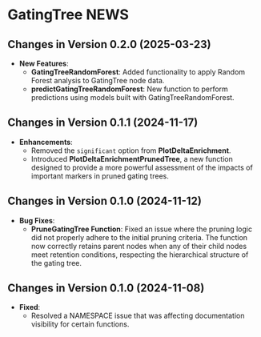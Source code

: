 # GatingTree NEWS

## Changes in Version 0.2.0 (2025-03-23)
- **New Features**:
  - **GatingTreeRandomForest**: Added functionality to apply Random Forest analysis to GatingTree node data.
  - **predictGatingTreeRandomForest**: New function to perform predictions using models built with GatingTreeRandomForest.

## Changes in Version 0.1.1 (2024-11-17)
- **Enhancements**:
  - Removed the `significant` option from **PlotDeltaEnrichment**.
  - Introduced **PlotDeltaEnrichmentPrunedTree**, a new function designed to provide a more powerful assessment of the impacts of important markers in pruned gating trees.

## Changes in Version 0.1.0 (2024-11-12)
- **Bug Fixes**:
  - **PruneGatingTree Function**: Fixed an issue where the pruning logic did not properly adhere to the initial pruning criteria. The function now correctly retains parent nodes when any of their child nodes meet retention conditions, respecting the hierarchical structure of the gating tree.

## Changes in Version 0.1.0 (2024-11-08)
- **Fixed**:
  - Resolved a NAMESPACE issue that was affecting documentation visibility for certain functions.
